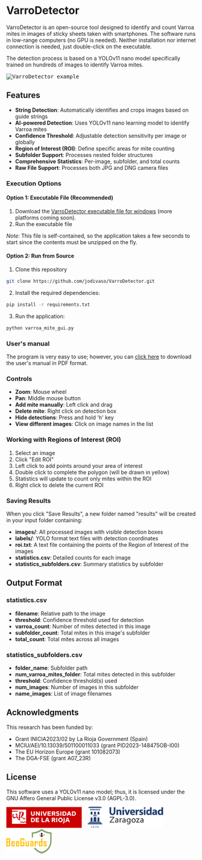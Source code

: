 # VarroDetector

<p>VarroDetector is an open-source tool designed to identify and count Varroa mites in images of sticky sheets taken with smartphones.
The software runs in low-range computers (no GPU is needed). Neither installation nor internet connection is needed, just double-click
on the executable.</p>

<p>The detection process is based on a YOLOv11 nano model specifically trained on hundreds of images to identify Varroa mites.</p>

<kbd>
<img src="readme_video.gif" alt="VarroDetector example"/>
</kbd>

## Features

- **String Detection**: Automatically identifies and crops images based on guide strings
- **AI-powered Detection**: Uses YOLOv11 nano learning model to identify Varroa mites
- **Confidence Threshold**: Adjustable detection sensitivity per image or globally
- **Region of Interest (ROI)**: Define specific areas for mite counting
- **Subfolder Support**: Processes nested folder structures
- **Comprehensive Statistics**: Per-image, subfolder, and total counts
- **Raw File Support**: Processes both JPG and DNG camera files

### Execution Options

#### Option 1: Executable File (Recommended)
1. Download the [VarroDetector executable file for windows](https://unirioja-my.sharepoint.com/:u:/g/personal/jodivaso_unirioja_es/Eb0Jq31RbwpAjirbJkOjRVQBsu2onCeP1FL0neXk8dRHYw?e=EYUUie) (more platforms coming soon).
2. Run the executable file

*Note:* This file is self-contained, so the application takes a few seconds to start since the contents must be unzipped on the fly.

#### Option 2: Run from Source
1. Clone this repository
```bash
git clone https://github.com/jodivaso/VarroDetector.git
```

2. Install the required dependencies:
```bash
pip install -r requirements.txt
```

3. Run the application:
```bash
python varroa_mite_gui.py
```

### User's manual

The program is very easy to use; however, you can [click here](https://unirioja-my.sharepoint.com/:b:/g/personal/jodivaso_unirioja_es/EcD0rAZJ49pHrSW40yprr2sBtFBxz5tAsLZVexBZqLI4cA?e=tb5JJv) 
to download the user's manual in PDF format.

### Controls

- **Zoom**: Mouse wheel
- **Pan**: Middle mouse button
- **Add mite manually**: Left click and drag
- **Delete mite**: Right click on detection box
- **Hide detections**: Press and hold 'h' key
- **View different images**: Click on image names in the list

### Working with Regions of Interest (ROI)

1. Select an image
2. Click "Edit ROI"
3. Left click to add points around your area of interest
4. Double click to complete the polygon (will be drawn in yellow)
5. Statistics will update to count only mites within the ROI
6. Right click to delete the current ROI

### Saving Results

When you click "Save Results", a new folder named "results" will be created in your input folder containing:

- **images/**: All processed images with visible detection boxes
- **labels/**: YOLO format text files with detection coordinates
- **roi.txt**: A text file containing the points of the Region of Interest of the images
- **statistics.csv**: Detailed counts for each image
- **statistics_subfolders.csv**: Summary statistics by subfolder

## Output Format

### statistics.csv
- **filename**: Relative path to the image
- **threshold**: Confidence threshold used for detection
- **varroa_count**: Number of mites detected in this image
- **subfolder_count**: Total mites in this image's subfolder
- **total_count**: Total mites across all images

### statistics_subfolders.csv
- **folder_name**: Subfolder path
- **num_varroa_mites_folder**: Total mites detected in this subfolder
- **threshold**: Confidence threshold(s) used
- **num_images**: Number of images in this subfolder
- **name_images**: List of image filenames


## Acknowledgments

This research has been funded by: 
- Grant INICIA2023/02 by La Rioja Government (Spain)
- MCIU/AEI/10.13039/501100011033 (grant PID2023-148475OB-I00)
- The EU Horizon Europe (grant 101082073)
- The DGA-FSE (grant A07_23R)

## License
This software uses a YOLOv11 nano model; thus, it is licensed under the GNU Affero General Public License v3.0 (AGPL-3.0).

<img src="ur_logo.png" alt="University of La Rioja" width="200"/>&nbsp;&nbsp;&nbsp;&nbsp;<img src="unizar_logo.png" alt="University of Zaragoza" width="200"/>&nbsp;&nbsp;&nbsp;&nbsp;<img src="beeguards_logo.png" alt="BeeGuards" width="120" />
